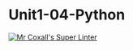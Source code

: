 # Unit1-04-Python
[![Mr Coxall's Super Linter](https://github.com/ICS3U-C-Programming-Val-I/Unit1-04-Python/workflows/Mr%20Coxall's%20Super%20Linter/badge.svg)](https://github.com/ICS3U-C-Programming-Val-I/Unit1-04-Python/actions/)
